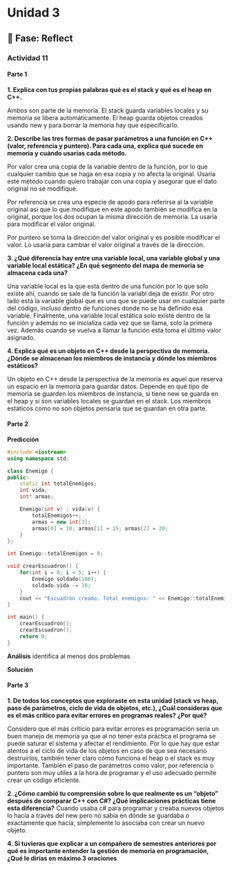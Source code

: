 # Unidad 3


## 🤔 Fase: Reflect

### Actividad 11

#### Parte 1
**1. Explica con tus propias palabras qué es el stack y qué es el heap en C++.**

Ambos son parte de la memoria. El stack guarda variables locales y su memoria se libera automáticamente. El heap guarda objetos creados usando new y para borrar la memoria hay que especificarlo.

**2. Describe las tres formas de pasar parámetros a una función en C++ (valor, referencia y puntero). Para cada una, explica qué sucede en memoria y cuándo usarías cada método.**

Por valor crea una copia de la variable dentro de la función, por lo que cualquier cambio que se haga en esa copia y no afecta la original. Usaría este método cuando quiero trabajar con una copia y asegurar que el dato original no se modifique.

Por referencia se crea una especie de apodo para referirse al la variable original asi que lo que modifique en este apodo también se modifica en la original, porque los dos ocupan la misma dirección de memoria. La usaría para modificar el valor original.

Por puntero se toma la dirección del valor original y es posible modificar el valor. Lo usaría para cambiar el valor original a través de la dirección.

**3. ¿Qué diferencia hay entre una variable local, una variable global y una variable local estática? ¿En qué segmento del mapa de memoria se almacena cada una?**

Una variable local es la que está dentro de una función por lo que solo existe ahí, cuando se sale de la función la variabl deja de existir. Por otro lado está la variable global que es una que se puede usar en cualquier parte del código, incluso dentro de funciones donde no se ha definido esa variable. Finalmente, una variable local estática solo existe dentro de la función y además no se inicializa cada vez que se llama, solo la primera vez. Además cuando se vuelva a llamar la función esta toma el último valor asignado.

**4. Explica qué es un objeto en C++ desde la perspectiva de memoria. ¿Dónde se almacenan los miembros de instancia y dónde los miembros estáticos?**

Un objeto en C++ desde la perspectiva de la memoria es aquel que reserva un espacio en la memoria para guardar datos. Depende en qué tipo de memoria se guarden los miembros de instancia, si tiene new se guarda en el heap y si son variables locales se guardan en el stack. Los miembros estáticos como no son objetos pensaría que se guardan en otra parte.

#### Parte 2

**Predicción**

``` c++
#include <iostream>
using namespace std;

class Enemigo {
public:
    static int totalEnemigos;
    int vida;
    int* armas;

    Enemigo(int v) : vida(v) {
        totalEnemigos++;
        armas = new int[3];
        armas[0] = 10; armas[1] = 15; armas[2] = 20;
    }
};

int Enemigo::totalEnemigos = 0;

void crearEscuadron() {
    for(int i = 0; i < 5; i++) {
        Enemigo soldado(100);
        soldado.vida -= 10;
    }
    cout << "Escuadrón creado. Total enemigos: " << Enemigo::totalEnemigos << endl;
}

int main() {
    crearEscuadron();
    crearEscuadron();
    return 0;
}
```

**Análisis**
identifica al menos dos problemas

**Solución**

#### Parte 3
**1. De todos los conceptos que exploraste en esta unidad (stack vs heap, paso de parámetros, ciclo de vida de objetos, etc.), ¿Cuál consideras que es el más crítico para evitar errores en programas reales? ¿Por qué?**

Considero que el más críticio para evitar errores es programación sería un buen manejo de memoria ya que al no tener esta práctica el programa se puede saturar el sistema y afectar el rendimiento. Por lo que hay que estar atentos a el ciclo de vida de los objetos en caso de que sea necesario destruirlos, también tener claro cómo funciona el heap o el stack es muy importante. También el paso de parámetros como valor, por referencia o puntero son muy utiles a la hora de programar y el uso adecuado permite crear un código eficiente.

**2.  ¿Cómo cambió tu comprensión sobre lo que realmente es un “objeto” después de comparar C++ con C#? ¿Qué implicaciones prácticas tiene esta diferencia?**
Cuando usaba c# para programar y creaba nuevos objetos lo hacía a través del new pero no sabía en dónde se guardaba o exactamente que hacía, simplemente lo asociaba con crear un nuevo objeto.

**4. Si tuvieras que explicar a un compañero de semestres anteriores por qué es importante entender la gestión de memoria en programación, ¿Qué le dirías en máximo 3 oraciones**

